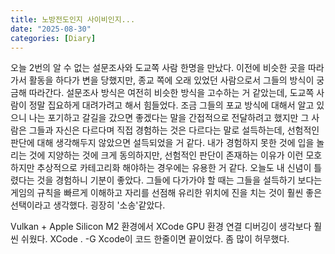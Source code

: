 ```yaml
---
title: 노방전도인지 사이비인지...
date: "2025-08-30"
categories: [Diary]
---
```


오늘 2번의 알 수 없는 설문조사와 도교쪽 사람 한명을 만났다. 이전에 비슷한 곳을 따라가서 활동을 하다가 변을 당했지만, 종교 쪽에 오래 있었던 사람으로서 그들의 방식이 궁금해 따라간다. 설문조사 방식은 여전히 비슷한 방식을 고수하는 거 같았는데, 도교쪽 사람이 정말 집요하게 대려가려고 해서 힘들었다. 조금 그들의 포교 방식에 대해서 알고 있으니 나는 포기하고 갈길을 갔으면 좋겠다는 말을 간접적으로 전달하려고 했지만 그 사람은 그들과 자신은 다르다며 직접 경험하는 것은 다르다는 말로 설득하는데, 선험적인 판단에 대해 생각해두지 않았으면 설득되었을 거 같다. 내가 경험하지 못한 것에 입을 놀리는 것에 지양하는 것에 크게 동의하지만, 선험적인 판단이 존재하는 이유가 이런 모호하지만 추상적으로 카테고리화 해야하는 경우에는 유용한 거 같다. 오늘도 내 신념이 틀렸다는 것을 경험하니 기분이 좋았다. 그들에 다가가야 할 때는 그들을 설득하기 보다는 게임의 규칙을 빠르게 이해하고 자리를 선점해 유리한 위치에 진을 치는 것이 훨씬 좋은 선택이라고 생각했다. 굉장히 '소송'같았다.

Vulkan + Apple Silicon M2 환경에서 XCode GPU 환경 연결 디버깅이 생각보다 훨씬 쉬웠다. XCode . -G Xcode이 코드 한줄이면 끝이었다. 좀 많이 허무했다.